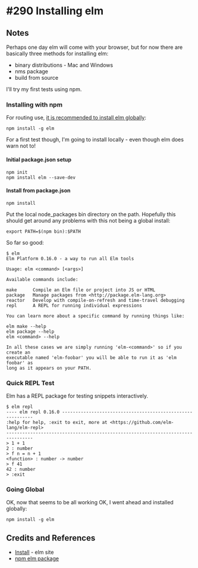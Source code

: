 # #290 Installing elm

## Notes

Perhaps one day elm will come with your browser, but for now
there are basically three methods for installing elm:

* binary distributions - Mac and Windows
* nms package
* build from source

I'll try my first tests using npm.

### Installing with npm

For routing use, [it is recommended to install elm globally](https://www.npmjs.com/package/elm):

    npm install -g elm

For a first test though, I'm going to install locally - even though elm does warn not to!

#### Initial package.json setup

    npm init
    npm install elm --save-dev

#### Install from package.json

    npm install

Put the local node_packages bin directory on the path. Hopefully this should get around
any problems with this not being a global install:

    export PATH=$(npm bin):$PATH

So far so good:

    $ elm
    Elm Platform 0.16.0 - a way to run all Elm tools

    Usage: elm <command> [<args>]

    Available commands include:

    make      Compile an Elm file or project into JS or HTML
    package   Manage packages from <http://package.elm-lang.org>
    reactor   Develop with compile-on-refresh and time-travel debugging
    repl      A REPL for running individual expressions

    You can learn more about a specific command by running things like:

    elm make --help
    elm package --help
    elm <command> --help

    In all these cases we are simply running 'elm-<command>' so if you create an
    executable named 'elm-foobar' you will be able to run it as 'elm foobar' as
    long as it appears on your PATH.

### Quick REPL Test

Elm has a REPL package for testing snippets interactively.

    $ elm repl
    ---- elm repl 0.16.0 -----------------------------------------------------------
    :help for help, :exit to exit, more at <https://github.com/elm-lang/elm-repl>
    --------------------------------------------------------------------------------
    > 1 + 1
    2 : number
    > f n = n + 1
    <function> : number -> number
    > f 41
    42 : number
    > :exit

### Going Global

OK, now that seems to be all working OK, I went ahead and installed globally:

    npm install -g elm

## Credits and References

* [Install](http://elm-lang.org/install) - elm site
* [npm elm package](https://www.npmjs.com/package/elm)
